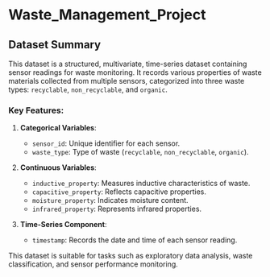 # Waste_Management_Project

## Dataset Summary

This dataset is a structured, multivariate, time-series dataset containing sensor readings for waste monitoring. It records various properties of waste materials collected from multiple sensors, categorized into three waste types: `recyclable`, `non_recyclable`, and `organic`.

### Key Features:
1. **Categorical Variables**:
   - `sensor_id`: Unique identifier for each sensor.
   - `waste_type`: Type of waste (`recyclable`, `non_recyclable`, `organic`).

2. **Continuous Variables**:
   - `inductive_property`: Measures inductive characteristics of waste.
   - `capacitive_property`: Reflects capacitive properties.
   - `moisture_property`: Indicates moisture content.
   - `infrared_property`: Represents infrared properties.

3. **Time-Series Component**:
   - `timestamp`: Records the date and time of each sensor reading.

This dataset is suitable for tasks such as exploratory data analysis, waste classification, and sensor performance monitoring.
